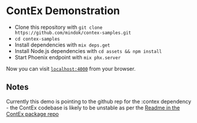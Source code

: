 # ContEx Demonstration

  * Clone this repository with `git clone https://github.com/mindok/contex-samples.git`
  * `cd contex-samples`
  * Install dependencies with `mix deps.get`
  * Install Node.js dependencies with `cd assets && npm install`
  * Start Phoenix endpoint with `mix phx.server`

Now you can visit [`localhost:4000`](http://localhost:4000) from your browser.

## Notes
Currently this demo is pointing to the github rep for the :contex dependency - the ContEx codebase is likely to be unstable as per the [Readme in the ContEx package repo](https://github.com/mindok/contex)

